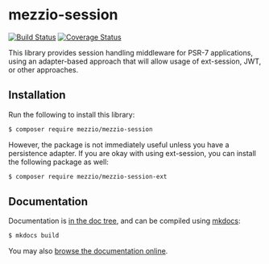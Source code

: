 # mezzio-session

[![Build Status](https://travis-ci.com/mezzio/mezzio-session.svg?branch=master)](https://travis-ci.com/mezzio/mezzio-session)
[![Coverage Status](https://coveralls.io/repos/github/mezzio/mezzio-session/badge.svg?branch=master)](https://coveralls.io/github/mezzio/mezzio-session?branch=master)

This library provides session handling middleware for PSR-7 applications, using
an adapter-based approach that will allow usage of ext-session, JWT, or other
approaches.

## Installation

Run the following to install this library:

```bash
$ composer require mezzio/mezzio-session
```

However, the package is not immediately useful unless you have a persistence
adapter. If you are okay with using ext-session, you can install the following
package as well:

```bash
$ composer require mezzio/mezzio-session-ext
```

## Documentation

Documentation is [in the doc tree](docs/book/), and can be compiled using [mkdocs](https://www.mkdocs.org):

```bash
$ mkdocs build
```

You may also [browse the documentation online](https://docs.mezzio.dev/mezzio-session/).
